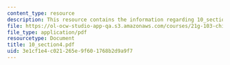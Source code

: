 ```yaml
---
content_type: resource
description: This resource contains the information regarding 10_section4.
file: https://ol-ocw-studio-app-qa.s3.amazonaws.com/courses/21g-103-chinese-iii-regular-fall-2005/3e1cf1e4c021265e9f601768b2d9a9f7_MIT21G_103F05_10_4.pdf
file_type: application/pdf
resourcetype: Document
title: 10_section4.pdf
uid: 3e1cf1e4-c021-265e-9f60-1768b2d9a9f7
---
```

